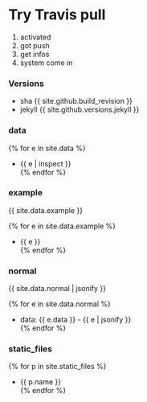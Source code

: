 # Try Travis pull

1. activated
1. got push
1. get infos
1. system come in

### Versions

- sha {{ site.github.build_revision }}
- jekyll {{ site.github.versions.jekyll }}

### data

{% for e in site.data %}
- {{ e | inspect }}  
{% endfor %}

### example

{{ site.data.example }}

{% for e in site.data.example %}
- {{ e }}  
{% endfor %}

### normal

{{ site.data.normal | jsonify }}

{% for e in site.data.normal %}
- data: {{ e.data }} - {{ e | jsonify }}  
{% endfor %}

### static_files

{% for p in site.static_files %}
- {{ p.name }}  
{% endfor %}
